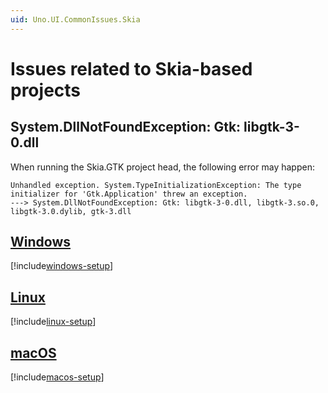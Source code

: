 ```yaml
---
uid: Uno.UI.CommonIssues.Skia
---
```


# Issues related to Skia-based projects

## System.DllNotFoundException: Gtk: libgtk-3-0.dll

When running the Skia.GTK project head, the following error may happen:

```console
Unhandled exception. System.TypeInitializationException: The type initializer for 'Gtk.Application' threw an exception.
---> System.DllNotFoundException: Gtk: libgtk-3-0.dll, libgtk-3.so.0, libgtk-3.0.dylib, gtk-3.dll
```

## [**Windows**](#tab/windows)

[!include[windows-setup](includes/additional-windows-setup-inline.md)]

## [**Linux**](#tab/linux)

[!include[linux-setup](includes/additional-linux-setup-inline.md)]

## [**macOS**](#tab/macos)

[!include[macos-setup](includes/additional-macos-setup-inline.md)]
